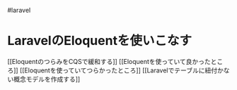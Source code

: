 #laravel
# LaravelのEloquentを使いこなす

[[EloquentのつらみをCQSで緩和する]]
[[Eloquentを使っていて良かったところ]]
[[Eloquentを使っていてつらかったところ]]
[[Laravelでテーブルに紐付かない概念モデルを作成する]]
